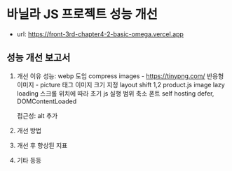 # 바닐라 JS 프로젝트 성능 개선

- url: https://front-3rd-chapter4-2-basic-omega.vercel.app

## 성능 개선 보고서

<!-- 가독성을 위해 표 형식으로 정리하는것을 추천합니다. -->

1. 개선 이유
   성능:
   webp 도입
   compress images - https://tinypng.com/
   반응형 이미지 - picture 태그
   이미지 크기 지정
   layout shift 1,2
   product.js image lazy loading
   스크롤 위치에 따라 초기 js 실행 범위 축소
   폰트 self hosting
   defer, DOMContentLoaded

   접근성:
   alt 추가

2. 개선 방법
3. 개선 후 향상된 지표
4. 기타 등등
